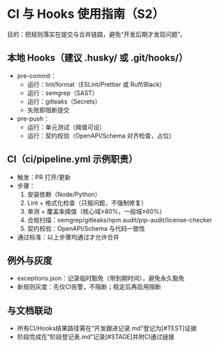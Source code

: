 # CI 与 Hooks 使用指南（S2）

目的：把规则落实在提交与合并链路，避免“开发后期才发现问题”。

## 本地 Hooks（建议 .husky/ 或 .git/hooks/）
- pre-commit：
  - 运行：lint/format（ESLint/Prettier 或 Ruff/Black）
  - 运行：semgrep（SAST）
  - 运行：gitleaks（Secrets）
  - 失败即阻断提交
- pre-push：
  - 运行：单元测试（阈值可设）
  - 运行：契约校验（OpenAPI/Schema 对齐检查，占位）

## CI（ci/pipeline.yml 示例职责）
- 触发：PR 打开/更新
- 步骤：
  1) 安装依赖（Node/Python）
  2) Lint + 格式化检查（只报问题，不强制修复）
  3) 单测 + 覆盖率阈值（核心域≥80%，一般域≥60%）
  4) 合规扫描：semgrep/gitleaks/npm audit/pip-audit/license-checker
  5) 契约校验：OpenAPI/Schema 与代码一致性
- 通过标准：以上步骤均通过才允许合并

## 例外与灰度
- exceptions.json：记录临时豁免（带到期时间），避免永久豁免
- 新规则灰度：先仅CI告警，不阻断；稳定后再启用阻断

## 与文档联动
- 所有CI/Hooks结果路径需在“开发跟进记录.md”登记为[#TEST]证据
- 阶段完成在“阶段登记表.md”记录[#STAGE]并附CI通过链接
